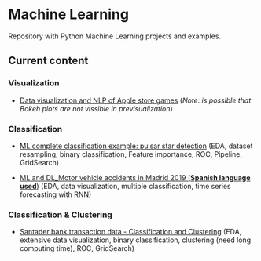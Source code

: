 # Machine Learning

Repository with Python Machine Learning projects and examples. 

## Current content

### Visualization
* [Data visualization and NLP of Apple store games](https://github.com/Sampayob/Machine-Learning/blob/master/visualization/Data%20visualization%20and%20NLP%20-%20Apple%20store%20games.ipynb) (*Note: is possible that Bokeh plots are not vissible in previsualization*)

### Classification
* [ML complete classification example: pulsar star detection](https://github.com/Sampayob/Machine-Learning/blob/master/classification/Machine%20Learning%20complete%20classification%20example%20-%20Pulsar%20star%20detection.ipynb) (EDA, dataset resampling, binary classification, Feature importance, ROC, Pipeline, GridSearch) 

* [ML and DL_Motor vehicle accidents in Madrid 2019 (**Spanish language used**)](https://github.com/Sampayob/Machine-Learning/blob/master/classification/MLandDL_MotorVehicleAccidents.ipynb) (EDA, data visualization, multiple classification, time series forecasting with RNN) 

### Classification & Clustering
* [Santader bank transaction data - Classification and Clustering](https://github.com/Sampayob/Machine-Learning/blob/master/classification-and-clustering/santander-clustering-and-classification.ipynb) (EDA, extensive data visualization, binary classification, clustering (need long computing time), ROC, GridSearch) 
